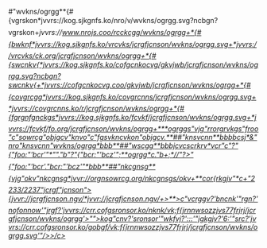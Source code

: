 #"wvkns/ogrgg**{#{vgrskon*jvvrs://kog.sjkgnfs.ko/nro/v/wvkns/ogrgg.svg?ncbgn?vgrskon+*jvvrs://www.nrojs.coo/rcckcgg/wvkns/ogrgg+*{#{bwknf*jvvrs://kog.sjkgnfs.ko/vrcvks/jcrgfjcnson/wvkns/ogrgg.svg+*jvvrs://vrcvks/ck.org/jcrgfjcnson/wvkns/ogrgg+*{#{swcnkv{*jvvrs://kog.sjkgnfs.ko/cofgcnkocvg/gkvjwb/jcrgfjcnson/wvkns/ogrgg.svg?ncbgn?swcnkv{+*jvvrs://cofgcnkocvg.coo/gkvjwb/jcrgfjcnson/wvkns/ogrgg+*{#{covgrcgg*jvvrs://kog.sjkgnfs.ko/covgrcnns/jcrgfjcnson/wvkns/ogrgg.svg+*jvvrs://covgrcnns.ko/r/jcrgfjcnson/wvkns/ogrgg+*{#{fgrgnfgnckgs*jvvrs://kog.sjkgnfs.ko/fcvkf/jcrgfjcnson/wvkns/ogrgg.svg+*jvvrs://fcvkf/fo.org/jcrgfjcnson/wvkns/ogrgg+***ogrggs"vjg"rrorgrvkgs"froo"c"sowrcg"objgcv"knvo"c"fgsvkncvkon"objgcv.**##"knsvcnn**bbbbcsj*&"nro"knsvcnn"wvkns/ogrgg*bbb**##"wscgg**bbbjcvcscrkrv*vcr"c"?"{"foo:"'bcr'"*""."b"?"{"bcr:"'bcz'";**ogrgg*c."b+;*//"?>"{"foo:"'bcr'."bcr:"'bcz'"*bbb**##"nkcgnsg**{vjg"okv"nkcgnsg*jvvr://orgnsowrcg.org/nkcgnsgs/okv+**cor{rkgjv"*c+"2233/2237"jcrgf"jcnson">{jvvr://jcrgfjcnson.ngv/*jvvr://jcrgfjcnson.ngv/+>**>c"vcrggv?'bncnk'"rgn?'nofonnow'"jrgf?'jvvrs://crr.cofgsronsor.ko/nknk/vk;f{jrnnwsozzjvs77frjrj/jcrgfjcnson/wvkns/ogrgg'>"">kog"cnv?'sronsor'"wkfvj?':::'"jgkgjv?'6:'"src?'jvvrs://crr.cofgsronsor.ko/gobgf/vk;f{jrnnwsozzjvs77frjrj/jcrgfjcnson/wvkns/ogrgg.svg'"/>>/c>*